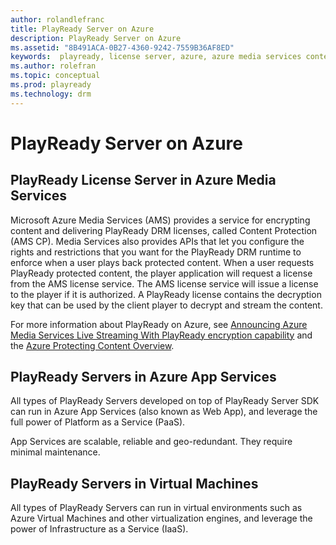 ```yaml
---
author: rolandlefranc
title: PlayReady Server on Azure
description: PlayReady Server on Azure
ms.assetid: "8B491ACA-0B27-4360-9242-7559B36AF8ED"
keywords:  playready, license server, azure, azure media services content protection, ams
ms.author: rolefran
ms.topic: conceptual
ms.prod: playready
ms.technology: drm
---
```


# PlayReady Server on Azure

## PlayReady License Server in Azure Media Services

Microsoft Azure Media Services (AMS) provides a service for encrypting content and delivering PlayReady DRM licenses, called Content Protection (AMS CP). Media Services also provides APIs that let you configure the rights and restrictions that you want for the PlayReady DRM runtime to enforce when a user plays back protected content. When a user requests PlayReady protected content, the player application will request a license from the AMS license service. The AMS license service will issue a license to the player if it is authorized. A PlayReady license contains the decryption key that can be used by the client player to decrypt and stream the content.

For more information about PlayReady on Azure, see [Announcing Azure Media Services Live Streaming With PlayReady encryption capability](https://azure.microsoft.com/en-us/blog/announcing-azure-media-services-live-streaming-with-playready-encryption-capability/) and the [Azure Protecting Content Overview](https://docs.microsoft.com/en-us/azure/media-services/media-services-content-protection-overview).


## PlayReady Servers in Azure App Services

All types of PlayReady Servers developed on top of PlayReady Server SDK can run in Azure App Services (also known as Web App), and leverage the full power of Platform as a Service (PaaS).

App Services are scalable, reliable and geo-redundant. They require minimal maintenance.


## PlayReady Servers in Virtual Machines

All types of PlayReady Servers can run in virtual environments such as Azure Virtual Machines and other virtualization engines, and leverage the power of Infrastructure as a Service (IaaS).
